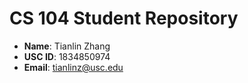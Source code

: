 # CS 104 Student Repository
  
- **Name**: Tianlin Zhang
- **USC ID**: 1834850974
- **Email**: tianlinz@usc.edu
